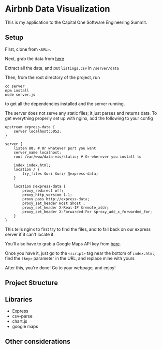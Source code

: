 # Airbnb Data Visualization

This is my application to the Capital One Software Engineering Summit.

## Setup
First, clone from `<URL>`.

Next, grab the data from [here](https://s3.amazonaws.com/mindsumo/public/capital-one/airbnb-public-sep-2017-v2.zip)

Extract all the data, and put `listings.csv` in `/server/data`

Then, from the root directory of the project, run
```
cd server
npm install
node server.js
```
to get all the dependencies installed and the server running.

The server does not serve any static files; it just parses and returns data.
To get everything properly set up with nginx, add the following to your config
```
upstream express-data {
    server localhost:5052;
}

server {
    listen 80; # Or whatever port you want
    server_name localhost;
    root /var/www/data-vis/static; # Or wherever you install to

    index index.html;
    location / {
        try_files $uri $uri/ @express-data;
    }

    location @express-data {
        proxy_redirect off;
        proxy_http_version 1.1;
        proxy_pass http://express-data;
        proxy_set_header Host $host ;
        proxy_set_header X-Real-IP $remote_addr;
        proxy_set_header X-Forwarded-For $proxy_add_x_forwarded_for;
    }
}
```
This tells nginx to first try to find the files, and to fall back on our express
server if it can't locate it.

You'll also have to grab a Google Maps API key from
[here](https://developers.google.com/maps/).

Once you have it, just go to the `<script>` tag near the bottom of `index.html`,
find the `?key=` parameter in the URL, and replace mine with yours

After this, you're done! Go to your webpage, and enjoy!

## Project Structure

## Libraries

* Express
* csv-parse
* chart.js
* google maps

## Other considerations